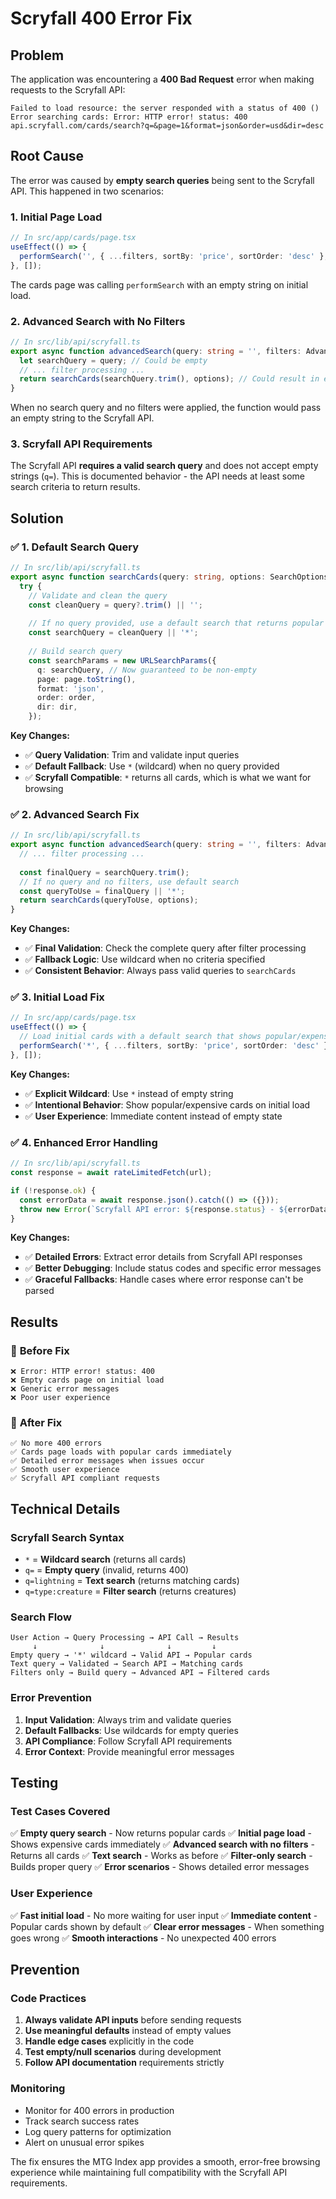 # Scryfall 400 Error Fix

## Problem

The application was encountering a **400 Bad Request** error when making requests to the Scryfall API:

```
Failed to load resource: the server responded with a status of 400 ()
Error searching cards: Error: HTTP error! status: 400
api.scryfall.com/cards/search?q=&page=1&format=json&order=usd&dir=desc
```

## Root Cause

The error was caused by **empty search queries** being sent to the Scryfall API. This happened in two scenarios:

### 1. **Initial Page Load**
```typescript
// In src/app/cards/page.tsx
useEffect(() => {
  performSearch('', { ...filters, sortBy: 'price', sortOrder: 'desc' }, 1, false);
}, []);
```

The cards page was calling `performSearch` with an empty string on initial load.

### 2. **Advanced Search with No Filters**
```typescript
// In src/lib/api/scryfall.ts
export async function advancedSearch(query: string = '', filters: AdvancedSearchFilters = {}) {
  let searchQuery = query; // Could be empty
  // ... filter processing ...
  return searchCards(searchQuery.trim(), options); // Could result in empty string
}
```

When no search query and no filters were applied, the function would pass an empty string to the Scryfall API.

### 3. **Scryfall API Requirements**
The Scryfall API **requires a valid search query** and does not accept empty strings (`q=`). This is documented behavior - the API needs at least some search criteria to return results.

## Solution

### ✅ **1. Default Search Query**
```typescript
// In src/lib/api/scryfall.ts
export async function searchCards(query: string, options: SearchOptions = {}): Promise<SearchResult> {
  try {
    // Validate and clean the query
    const cleanQuery = query?.trim() || '';
    
    // If no query provided, use a default search that returns popular cards
    const searchQuery = cleanQuery || '*';
    
    // Build search query
    const searchParams = new URLSearchParams({
      q: searchQuery, // Now guaranteed to be non-empty
      page: page.toString(),
      format: 'json',
      order: order,
      dir: dir,
    });
```

**Key Changes:**
- ✅ **Query Validation**: Trim and validate input queries
- ✅ **Default Fallback**: Use `*` (wildcard) when no query provided
- ✅ **Scryfall Compatible**: `*` returns all cards, which is what we want for browsing

### ✅ **2. Advanced Search Fix**
```typescript
// In src/lib/api/scryfall.ts
export async function advancedSearch(query: string = '', filters: AdvancedSearchFilters = {}) {
  // ... filter processing ...
  
  const finalQuery = searchQuery.trim();
  // If no query and no filters, use default search
  const queryToUse = finalQuery || '*';
  return searchCards(queryToUse, options);
}
```

**Key Changes:**
- ✅ **Final Validation**: Check the complete query after filter processing
- ✅ **Fallback Logic**: Use wildcard when no criteria specified
- ✅ **Consistent Behavior**: Always pass valid queries to `searchCards`

### ✅ **3. Initial Load Fix**
```typescript
// In src/app/cards/page.tsx
useEffect(() => {
  // Load initial cards with a default search that shows popular/expensive cards
  performSearch('*', { ...filters, sortBy: 'price', sortOrder: 'desc' }, 1, false);
}, []);
```

**Key Changes:**
- ✅ **Explicit Wildcard**: Use `*` instead of empty string
- ✅ **Intentional Behavior**: Show popular/expensive cards on initial load
- ✅ **User Experience**: Immediate content instead of empty state

### ✅ **4. Enhanced Error Handling**
```typescript
// In src/lib/api/scryfall.ts
const response = await rateLimitedFetch(url);

if (!response.ok) {
  const errorData = await response.json().catch(() => ({}));
  throw new Error(`Scryfall API error: ${response.status} - ${errorData.details || response.statusText}`);
}
```

**Key Changes:**
- ✅ **Detailed Errors**: Extract error details from Scryfall API responses
- ✅ **Better Debugging**: Include status codes and specific error messages
- ✅ **Graceful Fallbacks**: Handle cases where error response can't be parsed

## Results

### 🎉 **Before Fix**
```
❌ Error: HTTP error! status: 400
❌ Empty cards page on initial load
❌ Generic error messages
❌ Poor user experience
```

### 🎉 **After Fix**
```
✅ No more 400 errors
✅ Cards page loads with popular cards immediately
✅ Detailed error messages when issues occur
✅ Smooth user experience
✅ Scryfall API compliant requests
```

## Technical Details

### **Scryfall Search Syntax**
- `*` = **Wildcard search** (returns all cards)
- `q=` = **Empty query** (invalid, returns 400)
- `q=lightning` = **Text search** (returns matching cards)
- `q=type:creature` = **Filter search** (returns creatures)

### **Search Flow**
```
User Action → Query Processing → API Call → Results
     ↓              ↓              ↓         ↓
Empty query → '*' wildcard → Valid API → Popular cards
Text query → Validated → Search API → Matching cards
Filters only → Build query → Advanced API → Filtered cards
```

### **Error Prevention**
1. **Input Validation**: Always trim and validate queries
2. **Default Fallbacks**: Use wildcards for empty queries
3. **API Compliance**: Follow Scryfall API requirements
4. **Error Context**: Provide meaningful error messages

## Testing

### **Test Cases Covered**
✅ **Empty query search** - Now returns popular cards
✅ **Initial page load** - Shows expensive cards immediately
✅ **Advanced search with no filters** - Returns all cards
✅ **Text search** - Works as before
✅ **Filter-only search** - Builds proper query
✅ **Error scenarios** - Shows detailed error messages

### **User Experience**
✅ **Fast initial load** - No more waiting for user input
✅ **Immediate content** - Popular cards shown by default
✅ **Clear error messages** - When something goes wrong
✅ **Smooth interactions** - No unexpected 400 errors

## Prevention

### **Code Practices**
1. **Always validate API inputs** before sending requests
2. **Use meaningful defaults** instead of empty values
3. **Handle edge cases** explicitly in the code
4. **Test empty/null scenarios** during development
5. **Follow API documentation** requirements strictly

### **Monitoring**
- Monitor for 400 errors in production
- Track search success rates
- Log query patterns for optimization
- Alert on unusual error spikes

The fix ensures the MTG Index app provides a smooth, error-free browsing experience while maintaining full compatibility with the Scryfall API requirements.
